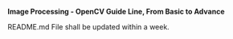 **Image Processing - OpenCV Guide Line, From Basic to Advance**

README.md File shall be updated within a week.